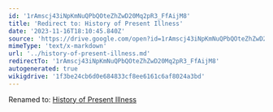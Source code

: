 ```yaml
---
id: '1rAmscj43iNpKmNuQPbQOteZhZwD20Mq2pR3_FfAijM8'
title: 'Redirect to: History of Present Illness'
date: '2023-11-16T18:10:45.840Z'
source: 'https://drive.google.com/open?id=1rAmscj43iNpKmNuQPbQOteZhZwD20Mq2pR3_FfAijM8'
mimeType: 'text/x-markdown'
url: '../history-of-present-illness.md'
redirectTo: '1rAmscj43iNpKmNuQPbQOteZhZwD20Mq2pR3_FfAijM8'
autogenerated: true
wikigdrive: '1f3be24cb6d0e684833cf8ee6161c6af8024a3bd'
---
```

Renamed to: [History of Present Illness](../history-of-present-illness.md)
